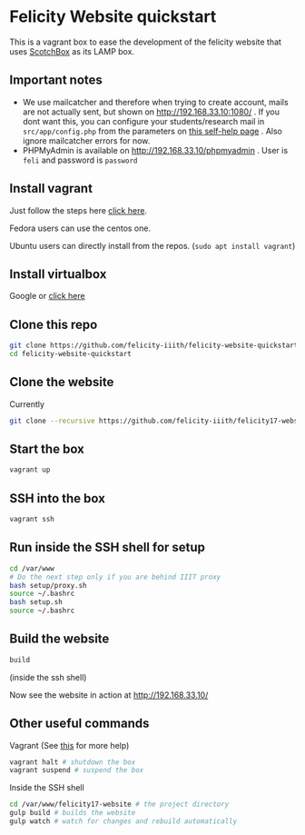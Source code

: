# Felicity Website quickstart

This is a vagrant box to ease the development of the felicity website that uses
[ScotchBox](http://box.scotch.io) as its LAMP box.

## Important notes
- We use mailcatcher and therefore when trying to create account, mails are not
  actually sent, but shown on http://192.168.33.10:1080/ . If you dont want
  this, you can configure your students/research mail in `src/app/config.php` from
  the parameters on [this self-help page]( https://self-help.iiit.ac.in/wiki/index.php/Configuration_of_Thunderbird_client_for_IIITH_Mail_Servers#IIIT-H_Students_Server) .
  Also ignore mailcatcher errors for now.
- PHPMyAdmin is available on http://192.168.33.10/phpmyadmin . User is `feli`
  and password is `password`


## Install vagrant
Just follow the steps here [click here](https://www.vagrantup.com/downloads.html).

Fedora users can use the centos one.

Ubuntu users can directly install from the repos. (`sudo apt install vagrant`)

## Install virtualbox
Google or [click here](https://www.virtualbox.org/wiki/Downloads)

## Clone this repo
```bash
git clone https://github.com/felicity-iiith/felicity-website-quickstart.git
cd felicity-website-quickstart
```

## Clone the website
Currently
```bash
git clone --recursive https://github.com/felicity-iiith/felicity17-website.git
```

## Start the box
```bash
vagrant up
```

## SSH into the box
```bash
vagrant ssh
```

## Run inside the SSH shell for setup
```bash
cd /var/www
# Do the next step only if you are behind IIIT proxy
bash setup/proxy.sh
source ~/.bashrc
bash setup.sh
source ~/.bashrc
```

## Build the website
```bash
build
```
(inside the ssh shell)

Now see the website in action at http://192.168.33.10/

## Other useful commands
Vagrant (See [this](http://box.scotch.io) for more help)
```bash
vagrant halt # shutdown the box
vagrant suspend # suspend the box
```

Inside the SSH shell
```bash
cd /var/www/felicity17-website # the project directory
gulp build # builds the website
gulp watch # watch for changes and rebuild automatically
```
